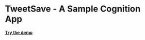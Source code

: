 # TweetSave - A Sample Cognition App

[**Try the demo**][runner] 

[runner]: http://landonbar.github.io/